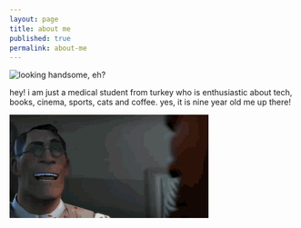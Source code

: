 ```yaml
---
layout: page
title: about me
published: true
permalink: about-me
---
```

![looking handsome, eh?]({{site.baseurl}}/images/bora1a.png)    

hey! i am just a medical student from turkey who is enthusiastic about tech, books, cinema, sports, cats and coffee. yes, it is nine year old me up there!
   
   

<img src="images/medic.gif" alt="mediiic!" width="350" height="182"> 
